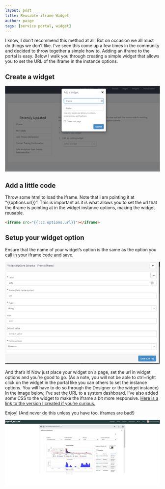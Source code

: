 ```yaml
---
layout: post
title: Reusable iframe Widget
author: paige
tags: [service portal, widget]
---
```


I know, I don’t recommend this method at all.  But on occasion we all must do things we don’t like.  I’ve seen this come up a few times in the community and decided to throw together a simple how to.  Adding an iframe to the portal is easy.  Below I walk you through creating a simple widget that allows you to set the URL of the iframe in the instance options.

## Create a widget

![iframe1](/images/iframe1.png)

## Add a little code

Throw some html to load the iframe.  Note that I am pointing it at “{{options.url}}”.  This is important as it is what allows you to set the url that the iframe is pointing at in the widget instance options, making the widget reusable. 

```HTML
<iframe src="{{::c.options.url}}"></iframe>
```

## Setup your widget option

Ensure that the name of your widget’s option is the same as the option you call in your iframe code and save.

![iframe2](/images/iframe2.png)

And that’s it!  Now just place your widget on a page, set the url in widget options and you’re good to go. (As a note, you will not be able to ctrl+right click on the widget in the portal like you can others to set the instance options.  You will have to do so through the Designer or the widget instance)
In the image below, I’ve set the URL to a system dashboard.  I’ve also added some CSS to the widget to make the iframe a bit more responsive.  [Here is a link to the version I created if you’re curious.](https://github.com/paigesndev/iframewidget)

Enjoy! (And never do this unless you have too.  iframes are bad!)

![iframe3](/images/iframe3.png)
